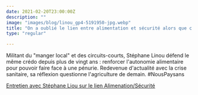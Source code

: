 ```yaml
---
date: 2021-02-20T23:00:00Z
description: ""
image: "images/blog/linou_gp4-5191950-jpg.webp"
title: "On a oublié le lien entre alimentation et sécurité alors que c'est le plus vieux sujet du monde"
type: "regular"

---
```

Militant du "manger local" et des circuits-courts, Stéphane Linou défend le même crédo depuis plus de vingt ans : renforcer l'autonomie alimentaire pour pouvoir faire face à une pénurie. Redevenue d'actualité avec la crise sanitaire, sa réflexion questionne l'agriculture de demain. #NousPaysans


[Entretien avec Stéphane Liou sur le lien Alimenation/Sécurité](https://france3-regions.francetvinfo.fr/agriculture-on-a-oublie-le-lien-entre-alimentation-et-securite-alors-que-c-est-le-plus-vieux-sujet-du-monde-1951186.html)
